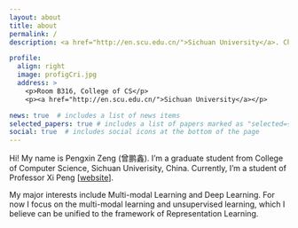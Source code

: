 ```yaml
---
layout: about
title: about
permalink: /
description: <a href="http://en.scu.edu.cn/">Sichuan University</a>. Chengdu, China.

profile:
  align: right
  image: profigCri.jpg
  address: >
    <p>Room B316, College of CS</p>
    <p><a href="http://en.scu.edu.cn/">Sichuan University</a></p>

news: true  # includes a list of news items
selected_papers: true # includes a list of papers marked as "selected={true}"
social: true  # includes social icons at the bottom of the page
---
```


Hi! My name is Pengxin Zeng (曾鹏鑫). I’m a graduate student from College of Computer Science, Sichuan Univerisity, China. Currently, I’m a student of Professor Xi Peng [[website](http://pengxi.me/)].

My major interests include Multi-modal Learning and Deep Learning. For now I focus on the multi-modal learning and unsupervised learning, which I believe can be unified to the framework of Representation Learning.
